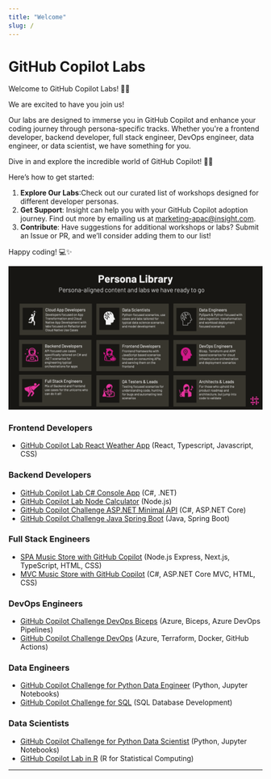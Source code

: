 ```yaml
---
title: "Welcome"
slug: /
---
```


# GitHub Copilot Labs

Welcome to GitHub Copilot Labs! 🎉🚀

We are excited to have you join us!

Our labs are designed to immerse you in GitHub Copilot and enhance your coding journey through persona-specific tracks.
Whether you're a frontend developer, backend developer, full stack engineer, DevOps engineer, data engineer, or data scientist, we have something for you.

Dive in and explore the incredible world of GitHub Copilot! 🌟🤖

Here’s how to get started:

1. **Explore Our Labs**:Check out our curated list of workshops designed for different developer personas.
2. **Get Support**: Insight can help you with your GitHub Copilot adoption journey. Find out more by emailing us at [marketing-apac@insight.com](mailto:marketing-apac@insight.com?Subject=GitHub%20Copilot%20Adoption%20Help).
3. **Contribute**: Have suggestions for additional workshops or labs? Submit an Issue or PR, and we’ll consider adding them to our list!

Happy coding! 💻✨

![image](./images/gitHub-copilot-adoption-personas.png)

### Frontend Developers

- [GitHub Copilot Lab React Weather App](https://github.com/GitHub-Insight-ANZ-Lab/copilot-lab-weather-app-react) (React, Typescript, Javascript, CSS)

### Backend Developers

- [GitHub Copilot Lab C# Console App](https://github.com/GitHub-Insight-ANZ-Lab/copilot-lab-music-store-csharp-console) (C#, .NET)
- [GitHub Copilot Lab Node Calculator](https://github.com/GitHub-Insight-ANZ-Lab/copilot-node-calculator) (Node.js)
- [GitHub Copilot Challenge ASP.NET Minimal API](https://github.com/GitHub-Insight-ANZ-Lab/copilot-challenge-minimal-api-csharp) (C#, ASP.NET Core)
- [GitHub Copilot Challenge Java Spring Boot](https://github.com/GitHub-Insight-ANZ-Lab/copilot-challenge-java-spring-boot) (Java, Spring Boot)

### Full Stack Engineers

- [SPA Music Store with GitHub Copilot](https://github.com/GitHub-Insight-ANZ-Lab/copilot-lab-music-store-typescript) (Node.js Express, Next.js, TypeScript, HTML,
  CSS)
- [MVC Music Store with GitHub Copilot](https://github.com/GitHub-Insight-ANZ-Lab/copilot-lab-music-store-csharp) (C#, ASP.NET Core MVC, HTML, CSS)

### DevOps Engineers

- [GitHub Copilot Challenge DevOps Biceps](https://github.com/GitHub-Insight-ANZ-Lab/copilot-challenge-devops-bicep) (Azure, Biceps, Azure DevOps Pipelines)
- [GitHub Copilot Challenge DevOps](https://github.com/GitHub-Insight-ANZ-Lab/copilot-challenge-devops-terraform) (Azure, Terraform, Docker, GitHub Actions)

### Data Engineers

- [GitHub Copilot Challenge for Python Data Engineer](https://github.com/GitHub-Insight-ANZ-Lab/copilot-challenge-data-engineer-python) (Python, Jupyter Notebooks)
- [GitHub Copilot Challenge for SQL](https://github.com/GitHub-Insight-ANZ-Lab/copilot-challenge-data-scientist-python) (SQL Database Development)

### Data Scientists

- [GitHub Copilot Challenge for Python Data Scientist](https://github.com/GitHub-Insight-ANZ-Lab/copilot-challenge-data-scientist-python) (Python, Jupyter Notebooks)
- [GitHub Copilot Lab in R](https://github.com/GitHub-Insight-ANZ-Lab/copilot-lab-r) (R for Statistical Computing)

---
